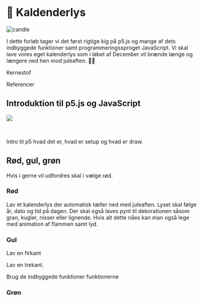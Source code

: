 # 🎄 Kaldenderlys 

![candle](./images/candle.jpg)

I dette forløb tager vi det først rigtige kig på p5.js og mange af dets indbyggede funktioner samt programmeringssproget JavaScript. Vi skal lave vores eget kalenderlys som i løbet af December vil brænde længe og længere ned hen mod juleaften. 🎅🏻





Kernestof





Referencer



## Introduktion til p5.js og JavaScript

![](https://p5js.org/assets/img/p5js.svg)

<br/>

Intro til p5 hvad det er, hvad er setup og hvad er draw. 



## Rød, gul, grøn

Hvis i gerne vil udfordres skal i vælge rød.



### Rød

Lav et kalenderlys der automatisk tæller ned med juleaften. Lyset skal følge år, dato og tid på dagen. Der skal også laves pynt til dekorationen såsom gran, kugler, nisser eller lignende. Hvis alt dette nåes kan man også lege med animation af flammen samt lyd.



### Gul

Lav en firkant

Lav en trekant.

Brug de indbyggede funktioner funktionerne



### Grøn